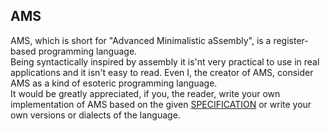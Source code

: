 ## AMS
AMS, which is short for "Advanced Minimalistic aSsembly", is a register-based programming language.  
Being syntactically inspired by assembly it is'nt very practical to use in real applications and it isn't easy to read. Even I, the creator of AMS, consider AMS as a kind of esoteric programming language.  
It would be greatly appreciated, if you, the reader, write your own implementation of AMS based on 
the given [SPECIFICATION](https://github.com/HeyTomCat/ProgramLangs/blob/main/langs/ams/spec.md) or write your own versions or dialects of the language.
